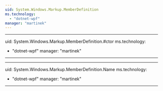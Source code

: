 ```yaml
---
uid: System.Windows.Markup.MemberDefinition
ms.technology: 
  - "dotnet-wpf"
manager: "martinek"
---
```


---
uid: System.Windows.Markup.MemberDefinition.#ctor
ms.technology: 
  - "dotnet-wpf"
manager: "martinek"
---

---
uid: System.Windows.Markup.MemberDefinition.Name
ms.technology: 
  - "dotnet-wpf"
manager: "martinek"
---
